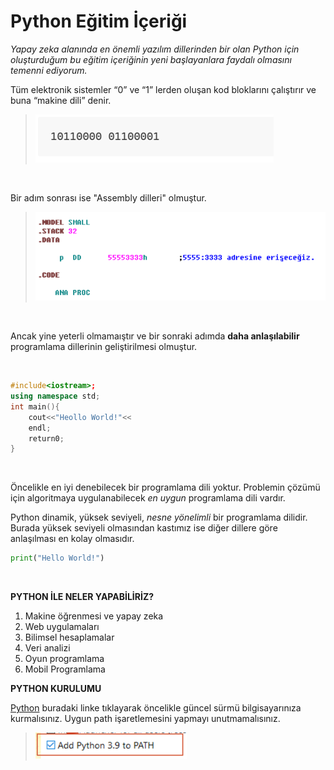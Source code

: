 # Python Eğitim İçeriği
_Yapay zeka alanında en önemli yazılım dillerinden bir olan Python için oluşturduğum bu eğitim içeriğinin yeni başlayanlara faydalı olmasını temenni ediyorum._

Tüm elektronik sistemler “0” ve “1” lerden 
oluşan kod bloklarını çalıştırır ve buna  “makine dili” denir.

>![Makine Dili Öğrenği](./makinedili.png)
<br>

 Bir adım sonrası ise "Assembly dilleri" olmuştur.
<br>

>![Assembly Örneği](./assembly.png)
<br>

Ancak yine yeterli olmamaıştır ve bir sonraki adımda **daha anlaşılabilir** programlama dillerinin geliştirilmesi olmuştur.

<br>

```C++
#include<iostream>;
using namespace std;
int main(){
    cout<<"Heollo World!"<<
    endl;
    return0;
}
```
<br> 

Öncelikle en iyi denebilecek bir programlama dili yoktur. Problemin çözümü için algoritmaya uygulanabilecek _en uygun_ programlama dili vardır.

Python dinamik, yüksek seviyeli, _nesne yönelimli_ bir programlama dilidir. Burada yüksek seviyeli olmasından kastımız ise diğer dillere göre anlaşılması en kolay olmasıdır.
   


```python
print("Hello World!")
```
<br>

**PYTHON İLE NELER YAPABİLİRİZ?**

1. Makine öğrenmesi ve yapay zeka 
2. Web uygulamaları
3. Bilimsel hesaplamalar
4. Veri analizi
5. Oyun programlama
6. Mobil Programlama

**PYTHON KURULUMU**
<br>

[Python](https://www.python.org) buradaki linke tıklayarak öncelikle güncel sürmü bilgisayarınıza kurmalısınız.
Uygun path işaretlemesini yapmayı unutmamalısınız.
<br> 
>![Path Seçimi](./path.png)
<br>







